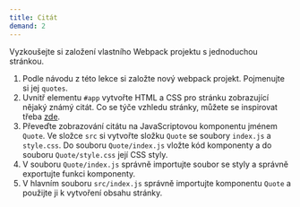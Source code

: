 ```yaml
---
title: Citát
demand: 2
---
```


Vyzkoušejte si založení vlastního Webpack projektu s jednoduchou stránkou.

1. Podle návodu z této lekce si založte nový webpack projekt. Pojmenujte si jej `quotes`.
1. Uvnitř elementu `#app` vytvořte HTML a CSS pro stránku zobrazující nějaký známý citát. Co se týče vzhledu stránky, můžete se inspirovat třeba [zde](assets/quote.png).
1. Převeďte zobrazování citátu na JavaScriptovou komponentu jménem `Quote`. Ve složce `src` si vytvořte složku `Quote` se soubory `index.js` a `style.css`. Do souboru `Quote/index.js` vložte kód komponenty a do souboru `Quote/style.css` její CSS styly.
1. V souboru `Quote/index.js` správně importujte soubor se styly a správně exportujte funkci komponenty.
1. V hlavním souboru `src/index.js` správně importujte komponentu `Quote` a použijte ji k vytvoření obsahu stránky.
